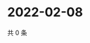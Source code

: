 # 2022-02-08

共 0 条

<!-- BEGIN WEIBO -->
<!-- 最后更新时间 Tue Feb 08 2022 02:10:17 GMT+0800 (China Standard Time) -->

<!-- END WEIBO -->
